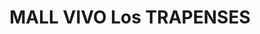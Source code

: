 ---
title: "MALL VIVO Los TRAPENSES"
url: /lo-barnechea/mall-vivo-los-trapenses/
shop: Einkaufszentrum
---
